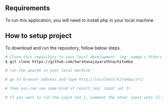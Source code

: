 ## Requirements
To run this application, you will need to install php in your local machine.

## How to setup project

To download and run the repository, follow below steps.

```bash
# Clone this repository to your local development  (eg: xampp's htdocs )
$ git clone https://github.com/harshanajayarathna/kitomba

# run the apache in your local machine

# go to browser address and type http://localhost/kitomba/src/

# then you can see some kind of result (eg: input set 3)

# if you want to run the input set 1, comment the other input sets (2 and 3)


